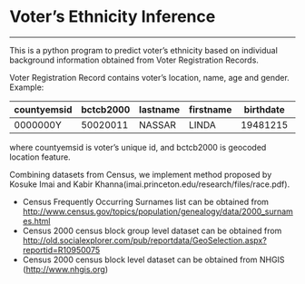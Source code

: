 # Voter’s Ethnicity Inference
------
This is a python program to predict voter’s ethnicity based on individual background information obtained from Voter Registration Records.

Voter Registration Record contains voter’s location, name, age and gender.
Example:

countyemsid | bctcb2000 | lastname | firstname | birthdate | gender
--- | --- | --- | --- | --- | ---
0000000Y | 50020011 | NASSAR | LINDA | 19481215 | F

where countyemsid is voter’s unique id, and bctcb2000 is geocoded location feature.

Combining datasets from Census, we implement method proposed by Kosuke Imai and Kabir Khanna(imai.princeton.edu/research/files/race.pdf).

- Census Frequently Occurring Surnames list can be obtained from http://www.census.gov/topics/population/genealogy/data/2000_surnames.html
- Census 2000 census block group level dataset can be obtained from http://old.socialexplorer.com/pub/reportdata/GeoSelection.aspx?reportid=R10950075
- Census 2000 census block level dataset can be obtained from NHGIS (http://www.nhgis.org)

